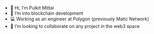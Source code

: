 - 👋 Hi, I’m Pulkit Mittal
- 👀 I’m into blockchain development
- 💻 Working as an engineer at Polygon (previously Matic Network)
- 💞️ I’m looking to collaborate on any project in the web3 space


<!---
pulkit0601/pulkit0601 is a ✨ special ✨ repository because its `README.md` (this file) appears on your GitHub profile.
You can click the Preview link to take a look at your changes.
--->
